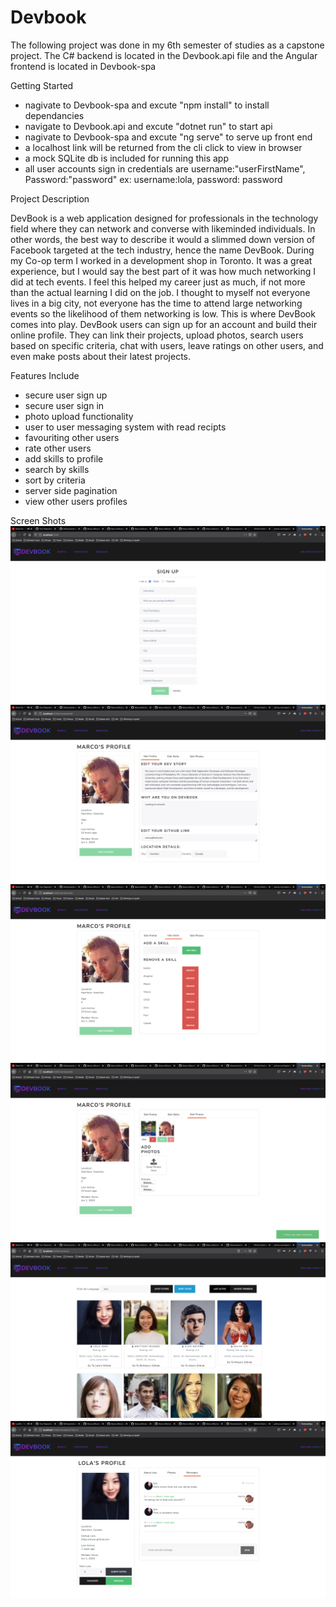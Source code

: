 # Devbook

The following project was done in my 6th semester of studies as a capstone project. The C# backend is located in the Devbook.api file and the Angular frontend is located in Devbook-spa

Getting Started
- nagivate to Devbook-spa and excute "npm install" to install dependancies
- navigate to Devbook.api and excute "dotnet run" to start api
- nagivate to Devbook-spa and excute "ng serve" to serve up front end 
- a localhost link will be returned from the cli click to view in browser
- a mock SQLite db is included for running this app
- all user accounts sign in credentials are username:"userFirstName", Password:"password" ex: username:lola, password: password


Project Description 

DevBook is a web application designed for professionals in the technology field where they can network and converse with likeminded individuals. In other words, the best way to describe it would a slimmed down version of Facebook targeted at the tech industry, hence the name DevBook. During my Co-op term I worked in a development shop in Toronto. It was a great experience, but I would say the best part of it was how much networking I did at tech events. I feel this helped my career just as much, if not more than the actual learning I did on the job. I thought to myself not everyone lives in a big city, not everyone has the time to attend large networking events so the likelihood of them networking is low. This is where DevBook comes into play. DevBook users can sign up for an account and build their online profile. They can link their projects, upload photos, search users based on specific criteria, chat with users, leave ratings on other users, and even make posts about their latest projects.  

Features Include
- secure user sign up 
- secure user sign in
- photo upload functionality 
- user to user messaging system with read recipts 
- favouriting other users
- rate other users
- add skills to profile
- search by skills
- sort by criteria
- server side pagination
- view other users profiles

Screen Shots
![User sign up](https://github.com/MarcoJrBiundo/devbook/blob/master/applicationImages/Screen%20Shot%202020-11-17%20at%201.48.10%20PM.png)
![Logged in user profile](https://github.com/MarcoJrBiundo/devbook/blob/master/applicationImages/Screen%20Shot%202020-11-17%20at%201.48.52%20PM.png)
![Edit skills](https://github.com/MarcoJrBiundo/devbook/blob/master/applicationImages/Screen%20Shot%202020-11-17%20at%201.48.59%20PM.png)
![Photo upload](https://github.com/MarcoJrBiundo/devbook/blob/master/applicationImages/Screen%20Shot%202020-11-17%20at%201.49.10%20PM.png)
![Search and sort](https://github.com/MarcoJrBiundo/devbook/blob/master/applicationImages/Screen%20Shot%202020-11-17%20at%201.49.36%20PM.png)
![User to user messaging](https://github.com/MarcoJrBiundo/devbook/blob/master/applicationImages/Screen%20Shot%202020-11-17%20at%201.49.59%20PM.png)


